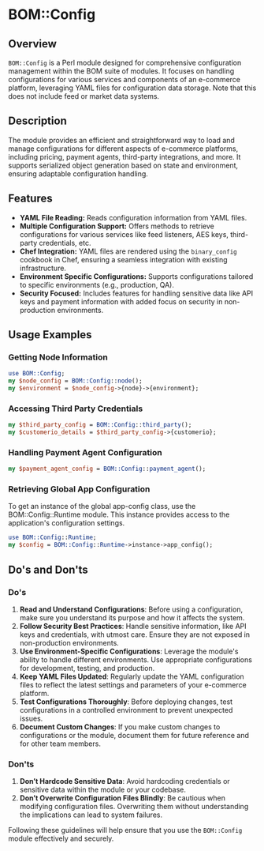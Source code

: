 # BOM::Config

## Overview
`BOM::Config` is a Perl module designed for comprehensive configuration management within the BOM suite of modules. It focuses on handling configurations for various services and components of an e-commerce platform, leveraging YAML files for configuration data storage.
Note that this does not include feed or market data systems.

## Description
The module provides an efficient and straightforward way to load and manage configurations for different aspects of e-commerce platforms, including pricing, payment agents, third-party integrations, and more. It supports serialized object generation based on state and environment, ensuring adaptable configuration handling.

## Features
- **YAML File Reading:** Reads configuration information from YAML files.
- **Multiple Configuration Support:** Offers methods to retrieve configurations for various services like feed listeners, AES keys, third-party credentials, etc.
- **Chef Integration:** YAML files are rendered using the `binary_config` cookbook in Chef, ensuring a seamless integration with existing infrastructure.
- **Environment Specific Configurations:** Supports configurations tailored to specific environments (e.g., production, QA).
- **Security Focused:** Includes features for handling sensitive data like API keys and payment information with added focus on security in non-production environments.

## Usage Examples

### Getting Node Information

```perl
use BOM::Config;
my $node_config = BOM::Config::node();
my $environment = $node_config->{node}->{environment};
```

### Accessing Third Party Credentials
```perl
my $third_party_config = BOM::Config::third_party();
my $customerio_details = $third_party_config->{customerio};
```

### Handling Payment Agent Configuration
```perl
my $payment_agent_config = BOM::Config::payment_agent();
```
### Retrieving Global App Configuration
To get an instance of the global app-config class, use the BOM::Config::Runtime module. This instance provides access to the application's configuration settings.
```perl
use BOM::Config::Runtime;
my $config = BOM::Config::Runtime->instance->app_config();
```

## Do's and Don'ts

### Do's
1. **Read and Understand Configurations**: Before using a configuration, make sure you understand its purpose and how it affects the system.
2. **Follow Security Best Practices**: Handle sensitive information, like API keys and credentials, with utmost care. Ensure they are not exposed in non-production environments.
3. **Use Environment-Specific Configurations**: Leverage the module's ability to handle different environments. Use appropriate configurations for development, testing, and production.
4. **Keep YAML Files Updated**: Regularly update the YAML configuration files to reflect the latest settings and parameters of your e-commerce platform.
5. **Test Configurations Thoroughly**: Before deploying changes, test configurations in a controlled environment to prevent unexpected issues.
6. **Document Custom Changes**: If you make custom changes to configurations or the module, document them for future reference and for other team members.

### Don'ts
1. **Don’t Hardcode Sensitive Data**: Avoid hardcoding credentials or sensitive data within the module or your codebase.
2. **Don’t Overwrite Configuration Files Blindly**: Be cautious when modifying configuration files. Overwriting them without understanding the implications can lead to system failures.

Following these guidelines will help ensure that you use the `BOM::Config` module effectively and securely.